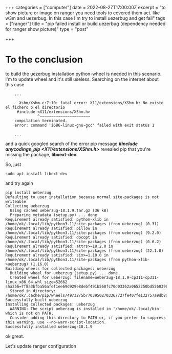 +++
categories = ["computer"]
date = 2022-08-27T17:00:00Z
excerpt = "to show picture or image on ranger you need tools to covered them act. like w3m and uezerbug. In this case I'm try to install uezerbug and get fail"
tags = ["ranger"]
title = "pip failed install or build uezerbug (dependency needed for ranger show picture)"
type = "post"

+++
# To the conclusion

to build the uezerbug installation python-wheel is needed in this scenario. I'm to update wheel and it's still useless. Searching on the internet about this case

        ...
        
          Xshm/Xshm.c:7:10: fatal error: X11/extensions/XShm.h: No existe el fichero o el directorio
         #include <X11/extensions/XShm.h>
                  ^~~~~~~~~~~~~~~~~~~~~~~
        compilation terminated.
        error: command 'i686-linux-gnu-gcc' failed with exit status 1
        
        ...

and a quick googled search of the error pip message **_#include anycodings_pip <X11/extensions/XShm.h>_** revealed pip that you're missing the package, **libxext-dev**.

So, just 

    sudo apt install libext-dev

and try again

    pip install ueberzug
    Defaulting to user installation because normal site-packages is not writeable
    Collecting ueberzug
      Using cached ueberzug-18.1.9.tar.gz (36 kB)
      Preparing metadata (setup.py) ... done
    Requirement already satisfied: python-xlib in /home/ok/.local/lib/python3.11/site-packages (from ueberzug) (0.31)
    Requirement already satisfied: pillow in /home/ok/.local/lib/python3.11/site-packages (from ueberzug) (9.2.0)
    Requirement already satisfied: docopt in /home/ok/.local/lib/python3.11/site-packages (from ueberzug) (0.6.2)
    Requirement already satisfied: attrs>=18.2.0 in /home/ok/.local/lib/python3.11/site-packages (from ueberzug) (22.1.0)
    Requirement already satisfied: six>=1.10.0 in /home/ok/.local/lib/python3.11/site-packages (from python-xlib->ueberzug) (1.16.0)
    Building wheels for collected packages: ueberzug
      Building wheel for ueberzug (setup.py) ... done
      Created wheel for ueberzug: filename=ueberzug-18.1.9-cp311-cp311-linux_x86_64.whl size=52662 sha256=7f8a3bfba56afef1ee69d929e8debf491b568fc70d03362a0652250bd5560396
      Stored in directory: /home/ok/.cache/pip/wheels/49/32/5b/7039502703367727fe407fe132757a9db8d4cd7e1ae5891215
    Successfully built ueberzug
    Installing collected packages: ueberzug
      WARNING: The script ueberzug is installed in '/home/ok/.local/bin' which is not on PATH.
      Consider adding this directory to PATH or, if you prefer to suppress this warning, use --no-warn-script-location.
    Successfully installed ueberzug-18.1.9

ok great.

Let's update ranger configuration
